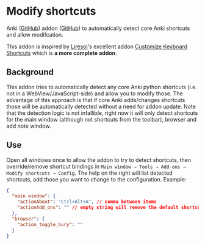 # Modify shortcuts

Anki ([GitHub](https://github.com/ankitects/anki)) addon ([GitHub](https://github.com/TRIAEIOU/modify-shortcuts)) to automatically detect core Anki shortcuts and allow modifcation.

This addon is inspired by [Liresol](https://github.com/Liresol)'s excellent addon [Customize Keyboard Shortcuts](https://ankiweb.net/shared/info/24411424) which is **a more complete addon**.

## Background

This addon tries to automatically detect any core Anki python shortcuts (i.e. not in a WebView/JavaScript-side) and allow you to modify those. The advantage of this approach is that if core Anki adds/changes shortcuts those will be automatically detected without a need for addon update. Note that the detection logic is not infallible, right now it will only detect shortcuts for the main window (although not shortcuts from the toolbar), browser and add note window.

## Use

Open all windows once to allow the addon to try to detect shortcuts, then override/remove shortcut bindings in `Main window → Tools → Add-ons → Modify shortcuts → Config`. The help on the right will list detected shortcuts, add those you want to change to the configuration. Example:

```json
{
  "main window": {    
    "actionAbout": "Ctrl+Alt+A", // comma between items
    "actionAdd_ons": "" // empty string will remove the default shortcut
  },
  "browser": {
    "action_toggle_bury": ""
  }
}
```